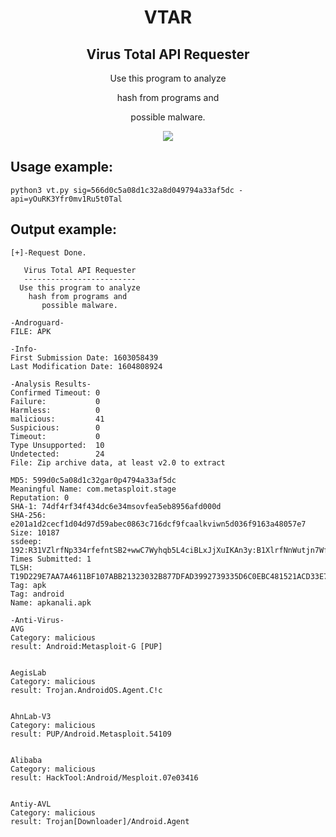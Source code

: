 <h1 align="center">VTAR</h1>
<h2 align="center">Virus Total API Requester</h2>
<p align="center">Use this program to analyze</p>
<p align="center">hash from programs and</p>
<p align="center">possible malware.</p>
<p align="center"> 
   <img src="https://img.shields.io/badge/language-python-blue.svg">
</p>

## Usage example:
```
python3 vt.py sig=566d0c5a08d1c32a8d049794a33af5dc -api=yOuRK3Yfr0mv1Ru5t0Tal
```
## Output example:
```
[+]-Request Done.

   Virus Total API Requester
   -------------------------
  Use this program to analyze 
    hash from programs and 
       possible malware.    
    
-Androguard-
FILE: APK

-Info-
First Submission Date: 1603058439
Last Modification Date: 1604808924

-Analysis Results-
Confirmed Timeout: 0
Failure:           0
Harmless:          0
malicious:         41
Suspicious:        0
Timeout:           0
Type Unsupported:  10
Undetected:        24
File: Zip archive data, at least v2.0 to extract 

MD5: 599d0c5a08d1c32gar0p4794a33af5dc
Meaningful Name: com.metasploit.stage
Reputation: 0
SHA-1: 74df4rf34f434dc6e34msovfea5eb8956afd000d
SHA-256: e201a1d2cecf1d04d97d59abec0863c716dcf9fcaalkviwn5d036f9163a48057e7
Size: 10187
ssdeep: 192:R31VZlrfNp334rfefntSB2+wwC7Wyhqb5L4ciBLxJjXuIKAn3y:B1XlrfNnWutjn7Wf2BdJjXty
Times Submitted: 1
TLSH: T19D229E7AA7A4611BF107ABB21323032B877DFAD3992739335D6C0EBC481521ACD33E764A
Tag: apk
Tag: android
Name: apkanali.apk

-Anti-Virus-
AVG
Category: malicious
result: Android:Metasploit-G [PUP]


AegisLab
Category: malicious
result: Trojan.AndroidOS.Agent.C!c


AhnLab-V3
Category: malicious
result: PUP/Android.Metasploit.54109


Alibaba
Category: malicious
result: HackTool:Android/Mesploit.07e03416


Antiy-AVL
Category: malicious
result: Trojan[Downloader]/Android.Agent

```
